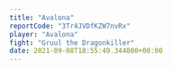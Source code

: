 ```yaml
---
title: "Avalona"
reportCode: "3Tr4JVDfKZW7nvRx"
player: "Avalona"
fight: "Gruul the Dragonkiller"
date: 2021-09-08T18:55:49.344000+00:00
---
```

